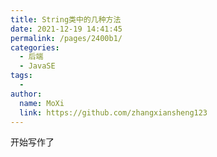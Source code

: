 ```yaml
---
title: String类中的几种方法
date: 2021-12-19 14:41:45
permalink: /pages/2400b1/
categories:
  - 后端
  - JavaSE
tags:
  - 
author: 
  name: MoXi
  link: https://github.com/zhangxiansheng123
---
```

开始写作了